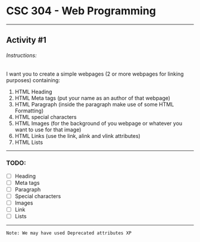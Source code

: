 # CSC 304 - Web Programming
***
## Activity #1
###### Instructions:
I want you to create a simple webpages (2 or more webpages for linking purposes) containing:
1. HTML Heading
2. HTML Meta tags (put your name as an author of that webpage)
3. HTML Paragraph (inside the paragraph make use of some HTML Formatting)
3. HTML special characters
4. HTML Images (for the background of you webpage or whatever you want to use for that image)
5. HTML Links (use the link, alink and vlink attributes)
6. HTML Lists 
***
### TODO:
- [ ] Heading
- [ ] Meta tags
- [ ] Paragraph
- [ ] Special characters
- [ ] Images
- [ ] Link
- [ ] Lists
***
`Note: We may have used Deprecated attributes XP`